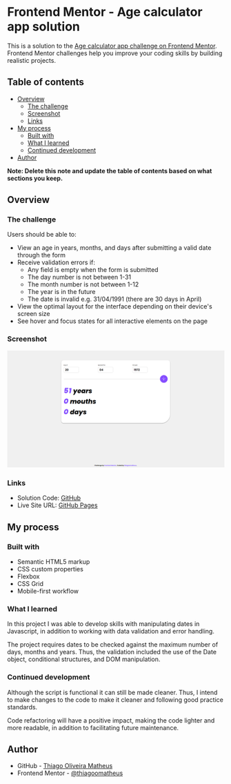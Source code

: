 # Frontend Mentor - Age calculator app solution

This is a solution to the [Age calculator app challenge on Frontend Mentor](https://www.frontendmentor.io/challenges/age-calculator-app-dF9DFFpj-Q). Frontend Mentor challenges help you improve your coding skills by building realistic projects. 

## Table of contents

- [Overview](#overview)
  - [The challenge](#the-challenge)
  - [Screenshot](#screenshot)
  - [Links](#links)
- [My process](#my-process)
  - [Built with](#built-with)
  - [What I learned](#what-i-learned)
  - [Continued development](#continued-development)
- [Author](#author)

**Note: Delete this note and update the table of contents based on what sections you keep.**

## Overview

### The challenge

Users should be able to:

- View an age in years, months, and days after submitting a valid date through the form
- Receive validation errors if:
  - Any field is empty when the form is submitted
  - The day number is not between 1-31
  - The month number is not between 1-12
  - The year is in the future
  - The date is invalid e.g. 31/04/1991 (there are 30 days in April)
- View the optimal layout for the interface depending on their device's screen size
- See hover and focus states for all interactive elements on the page

### Screenshot

![](design/screenshot.png)

### Links

- Solution Code: [GitHub](https://github.com/thiagoomatheus/age-calculator-app-main)
- Live Site URL: [GitHub Pages](https://thiagoomatheus.github.io/age-calculator-app-main/)

## My process

### Built with

- Semantic HTML5 markup
- CSS custom properties
- Flexbox
- CSS Grid
- Mobile-first workflow


### What I learned

In this project I was able to develop skills with manipulating dates in Javascript, in addition to working with data validation and error handling.

The project requires dates to be checked against the maximum number of days, months and years. Thus, the validation included the use of the Date object, conditional structures, and DOM manipulation.

### Continued development

Although the script is functional it can still be made cleaner. Thus, I intend to make changes to the code to make it cleaner and following good practice standards.

Code refactoring will have a positive impact, making the code lighter and more readable, in addition to facilitating future maintenance.

## Author

- GitHub - [Thiago Oliveira Matheus](https://github.com/thiagoomatheus)
- Frontend Mentor - [@thiagoomatheus](https://www.frontendmentor.io/profile/thiagoomatheus)
